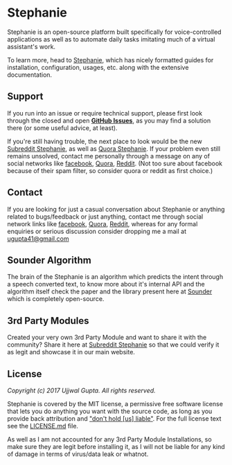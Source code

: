 Stephanie
=============

Stephanie is an open-source platform built specifically for voice-controlled applications as well as
to automate daily tasks imitating much of a virtual assistant's work.

To learn more, head to [Stephanie](http://slapbot.github.io/), which has nicely formatted guides for installation, configuration, usages, etc. along with the extensive documentation.

## Support

If you run into an issue or require technical support, please first look through the closed and open **[GitHub Issues](https://github.com/slapbot/stephanie-va/issues)**, as you may find a solution there (or some useful advice, at least).

If you're still having trouble, the next place to look would be the new [Subreddit Stephanie](https://www.reddit.com/r/StephanieAssistant), as well as [Quora Stephanie](https://www.quora.com/topic/Stephanie-Virtual-Assistant). If your problem even still remains unsolved, contact me personally through a message on any of social networks like [facebook](https://www.facebook.com/Drazier), [Quora](https://www.quora.com/profile/Ujjwal-Gupta-31), [Reddit](http://www.reddit.com/user/drazxie). (Not too sure about facebook because of their spam filter, so consider quora or reddit as first choice.)

## Contact

If you are looking for just a casual conversation about Stephanie or anything related to bugs/feedback or just anything, contact me through social network links like [facebook](https://www.facebook.com/Drazier), [Quora](https://www.quora.com/profile/Ujjwal-Gupta-31), [Reddit](http://reddit.com/user/drazxie), whereas for any formal enquiries or serious discussion consider dropping me a mail at ugupta41@gmail.com

## Sounder Algorithm

The brain of the Stephanie is an algorithm which predicts the intent through a speech converted text, to know more about it's internal API and the algorithm itself check the paper and the library present here at [Sounder](https://github.com/slapbot/sounder) which is completely open-source.

## 3rd Party Modules

Created your very own 3rd Party Module and want to share it with the community? Share it here at [Subreddit Stephanie](https://www.reddit.com/r/StephanieAssistant) so that we could verify it as legit and showcase it in our main website.

## License

*Copyright (c) 2017 Ujjwal Gupta. All rights reserved.*

Stephanie is covered by the MIT license, a permissive free software license that lets you do anything you want with the source code, as long as you provide back attribution and ["don't hold \[us\] liable"](http://choosealicense.com). For the full license text see the [LICENSE.md](LICENSE.md) file.

As well as I am not accounted for any 3rd Party Module Installations, so make sure they are legit before installing it, as I will not be liable for any kind of damage in terms of virus/data leak or whatnot.
